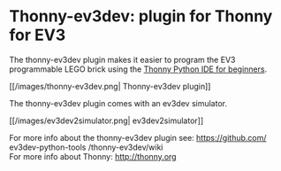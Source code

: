 # Thonny-ev3dev: plugin for Thonny for EV3

The thonny-ev3dev plugin makes it easier to program the EV3 programmable LEGO brick using the [Thonny Python IDE for beginners](http://thonny.org/). 

[[/images/thonny-ev3dev.png| Thonny-ev3dev plugin]]

The thonny-ev3dev plugin comes with an ev3dev simulator.

[[/images/ev3dev2simulator.png| ev3dev2simulator]]

For more info about the thonny-ev3dev plugin see: https://github.com/ ev3dev-python-tools /thonny-ev3dev/wiki <br>
For more info about Thonny: http://thonny.org

